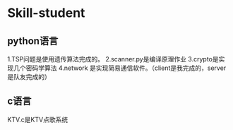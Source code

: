 # Skill-student
## python语言
1.TSP问题是使用遗传算法完成的。
2.scanner.py是编译原理作业
3.crypto是实现几个密码学算法
4.network 是实现简易通信软件。（client是我完成的，server是队友完成的）
## c语言
KTV.c是KTV点歌系统
